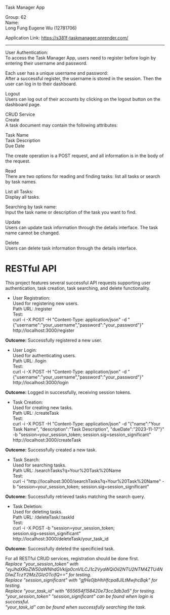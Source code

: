 Task Manager App  
  
Group: 62  
Name:  
Long Fung Eugene Wu (12781706)  
  
Application Link: https://s381f-taskmanager.onrender.com/  
  
********************************************  
  
User Authentication:  
To access the Task Manager App, users need to register before login by entering their username and password.  
  
Each user has a unique username and password:  
After a successful register, the username is stored in the session. Then the user can log in to their dashboard.  
  
Logout  
Users can log out of their accounts by clicking on the logout button on the dashboard page.  
  
CRUD Service  
Create  
A task document may contain the following attributes:  

Task Name  
Task Description  
Due Date  
  
The create operation is a POST request, and all information is in the body of the request.  
  
Read  
There are two options for reading and finding tasks: list all tasks or search by task names.  
  
List all Tasks:  
Display all tasks.  
  
Searching by task name:  
Input the task name or description of the task you want to find.  
  
Update  
Users can update task information through the details interface. The task name cannot be changed.  
  
Delete  
Users can delete task information through the details interface.  
  
# RESTful API  
This project features several successful API requests supporting user authentication, task creation, task searching, and delete functionality.  
  
- User Registration:  
Used for registering new users.  
Path URL: /register  
Test:  
curl -i -X POST -H "Content-Type: application/json" -d "{\"username\":\"your_username\",\"password\":\"your_password\"}" http://localhost:3000/register  
  
**Outcome:** Successfully registered a new user.  
  
- User Login:  
Used for authenticating users.  
Path URL: /login  
Test:  
curl -i -X POST -H "Content-Type: application/json" -d "{\"username\":\"your_username\",\"password\":\"your_password\"}" http://localhost:3000/login  
  
**Outcome:** Logged in successfully, receiving session tokens.  
  
- Task Creation:  
Used for creating new tasks.  
Path URL: /createTask  
Test:  
curl -i -X POST -H "Content-Type: application/json" -d "{\"name\":\"Your Task Name\", \"description\":\"Task Description\", \"dueDate\":\"2023-11-17\"}" -b "session=your_session_token; session.sig=session_significant" http://localhost:3000/createTask  
  
**Outcome:** Successfully created a new task.  
  
- Task Search:  
Used for searching tasks.  
Path URL: /searchTasks?q=Your%20Task%20Name  
Test:  
curl -i "http://localhost:3000/searchTasks?q=Your%20Task%20Name" -b "session=your_session_token; session.sig=session_significant"  
  
**Outcome:** Successfully retrieved tasks matching the search query.  
  
- Task Deletion:  
Used for deleting tasks.  
Path URL: /deleteTask/:taskId  
Test:  
curl -i -X POST -b "session=your_session_token; session.sig=session_significant" http://localhost:3000/deleteTask/your_task_id  
  
**Outcome:** Successfully deleted the specificied task.  
  
  
For all RESTful CRUD services, registration should be done first.  
*Replace "your_session_token" with "eyJhdXRoZW50aWNhdGVkIjp0cnVlLCJ1c2VyaWQiOiI2NTU2NTM4ZTU4NDIwZTczY2MzZGIzOTcifQ==" for testing.*  
*Replace "session_significant" with "gfHe0jbHhHfcpa8JlLtMwjhcBqk" for testing.*  
*Replace "your_task_id" with "655654f158420e73cc3db3a5" for testing.*  
*"your_session_token" "session_significant" can be found when login is successful.*  
*"your_task_id" can be found when successfully searching the task.*  

